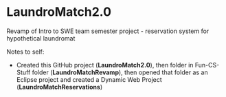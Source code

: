 # LaundroMatch2.0
Revamp of Intro to SWE team semester project - reservation system for hypothetical laundromat

Notes to self: 
- Created this GitHub project (**LaundroMatch2.0**), then folder in Fun-CS-Stuff folder (**LaundroMatchRevamp**), then opened that folder as an Eclipse project and created a Dynamic Web Project (**LaundroMatchReservations**)

